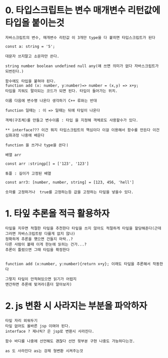 # 0. 타입스크립트는 변수 매개변수 리턴값에 타입을 붙이는것

    자바스크립트의 변수, 매개변수 리턴값 이 3개만 type을 다 붙히면 타입스크립트가 된다

    const a: string = '5';

    대문자 쓰지말고 소문자만 쓴다.

    string number boolean undefined null any(얘 쓰면 의미가 없다 자바스크립트가 되번린다.)

    함수에도 타입을 붙혀야 된다.
    function add (x: number, y:number)=> number = (x,y) => x+y;
    타입을 지워도 말이되는 코드가 되면 된다. 타입이 들어가는 위치.

    이름 다음에 변수명 나온다 생각하기 C++ 류와는 반대

    function 일때는 : 이 => 일때는 뒤에 타잎이 나온다

    객체(구조체)를 만들고 변수이름 : 타입 을 지정해 객체로도 사용할수가 있다.

    ** interface??? 이건 뭐지 타입스크립트의 핵심이다 이걸 이용해서 함수를 만든다 이건 심화과정 나중에 배운다

    function 을 쓰거나 type을 쓴다ㅣ

    배열 arr

    const arr :stringp[] = ['123', '123']
    
    튜플 : 길이가 고정된 배열

    const arr3: [number, number, string] = [123, 456, 'hell']

    숫자를 고정하거나  true를 고정하는등 값을 고정하는 타잎을 넣을수 있다.


# 1. 타잎 추론을 적극 활용하자

    타잎을 지우면 적절한 타잎을 추천한다 타잎을 쓰지 않아도 적절하게 타잎을 할당해준다(근데 그러면 자바스크립트랑 다를게 없지 않나)
    정확하게 추론을 햿으면 건들지 마락..?
    다른 사람이 볼때 이게 한눈에 읽히는 건가...?
    추론이 틀렸으면 그때 타입을 확정한다
    

    function add (x:number, y:number){return x+y}; 이래도 타잎을 추론해서 작동한다

    그렇지 타잎이 안적혀있으면 읽기가 어렵지
    앤간하면 추론에 맞겨라(좀더 알아보자)

# 2. js 변환 시 사라지는 부분을 파악하자

    타잎 자리 외워두기
    타잎 없어도 올바른 jsp 이여야 된다.
    interface ? 제너릭? 은 jsp로 변환시 사라진다.

    함수 바디를 나중에 선언해도 괜찮다 선언 윗부분 구현 나중도 가능하다는것.

    as 도 사라진다 as는 강제 형변환 시켜주는것

    
